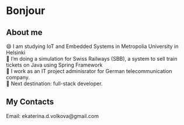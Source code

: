 <h1>Bonjour</h1>

<h2>About me</h2>

😄  I am studying IoT and Embedded Systems in Metropolia University in Helsinki<br>
🔭  I’m doing a simulation for Swiss Railways (SBB), a system to sell train tickets on Java using Spring Framework <br>
🌱  I work as an IT project adminisrator for German telecommunication company.<br>
:checkered_flag: Next destination: full-stack developer.<br>

<h2>My Contacts</h2>
Email: ekaterina.d.volkova@gmail.com

